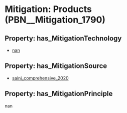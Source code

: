 # Mitigation: __Products__ (PBN__Mitigation_1790)

## Property: has_MitigationTechnology

* [nan](../Technology/PBN__Technology_22)

## Property: has_MitigationSource

* [saini_comprehensive_2020](../Article/PBN__Article_281)

## Property: has_MitigationPrinciple

nan

